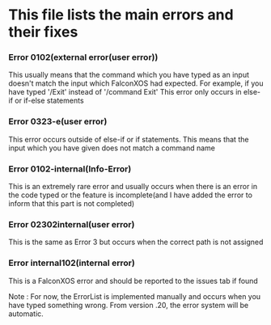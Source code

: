 # This file lists the main errors and their fixes

### Error 0102(external error(user error))

This usually means that the command which you have typed as an input doesn't match the input which FalconXOS had expected.
For example, if you have typed '/Exit' instead of '/command Exit'
This error only occurs in else-if or if-else statements

### Error 0323-e(user error)

This error occurs outside of else-if or if statements.
This means that the input which you have given does not match a command name

### Error 0102-internal(Info-Error)

This is an extremely rare error and usually occurs when there is an error in the code typed or the feature is incomplete(and I have added the error to inform that this part is not completed)

### Error 02302internal(user error)

This is the same as Error 3 but occurs when the correct path is not assigned

### Error internal102(internal error)

This is a FalconXOS error and should be reported to the issues tab if found

Note : For now, the ErrorList is implemented manually and occurs when you have typed something wrong.
From version .20, the error system will be automatic.
